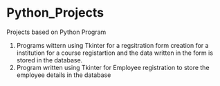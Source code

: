 # Python_Projects
Projects based on Python Program
1) Programs wittern using Tkinter for a regsitration form creation for a institution for a course registartion and the data written in the form is stored in the database.
2) Program written using Tkinter for Employee registration to store the employee details in the database
